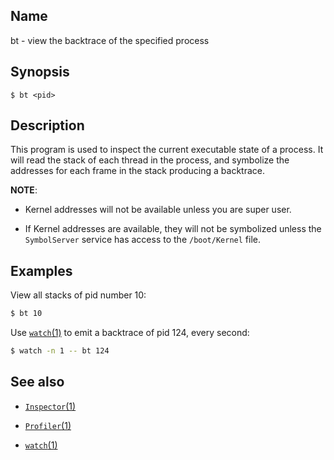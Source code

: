 ## Name

bt - view the backtrace of the specified process

## Synopsis

```**sh
$ bt <pid>
```

## Description

This program is used to inspect the current executable state of a process.
It will read the stack of each thread in the process, and symbolize the
addresses for each frame in the stack producing a backtrace.

**NOTE**:

* Kernel addresses will not be available unless you are super user.

* If Kernel addresses are available, they will not be symbolized unless the
  `SymbolServer` service has access to the `/boot/Kernel` file.

## Examples

View all stacks of pid number 10:

```sh
$ bt 10
```

Use [`watch`(1)](watch.md) to emit a backtrace of pid 124, every second:

```sh
$ watch -n 1 -- bt 124
```

## See also

* [`Inspector`(1)](Inspector.md)

* [`Profiler`(1)](Profiler.md)

* [`watch`(1)](watch.md)
